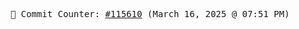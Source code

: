 <p align="center">
    <samp>
        📮 Commit Counter: <a href="https://github.com/Javascript-void0/Javascript-void0/commits/main">#115610</a> (March 16, 2025 @ 07:51 PM)
    </samp>
</p>